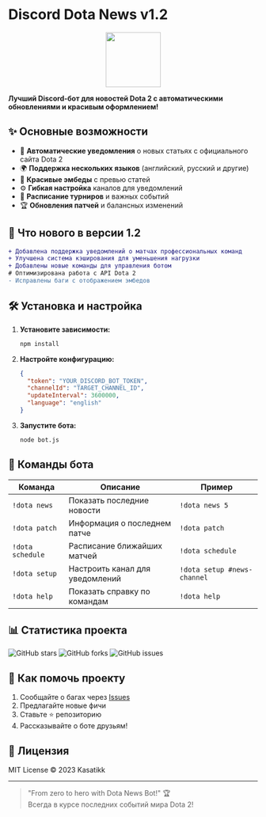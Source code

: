 # Discord Dota News v1.2

<p align="center"> <img src="https://i.postimg.cc/QCzrwdmn/Group-10.png" height="111"></p>

**Лучший Discord-бот для новостей Dota 2 с автоматическими обновлениями и красивым оформлением!**

## ✨ Основные возможности

- 🔔 **Автоматические уведомления** о новых статьях с официального сайта Dota 2
- 🌍 **Поддержка нескольких языков** (английский, русский и другие)
- 🎨 **Красивые эмбеды** с превью статей
- ⚙️ **Гибкая настройка** каналов для уведомлений
- 📅 **Расписание турниров** и важных событий
- 🏆 **Обновления патчей** и балансных изменений

## 🚀 Что нового в версии 1.2

```diff
+ Добавлена поддержка уведомлений о матчах профессиональных команд
+ Улучшена система кэширования для уменьшения нагрузки
+ Добавлены новые команды для управления ботом
# Оптимизирована работа с API Dota 2
- Исправлены баги с отображением эмбедов
```

## 🛠 Установка и настройка

1. **Установите зависимости:**
   ```bash
   npm install
   ```

2. **Настройте конфигурацию:**
   ```json
   {
     "token": "YOUR_DISCORD_BOT_TOKEN",
     "channelId": "TARGET_CHANNEL_ID",
     "updateInterval": 3600000,
     "language": "english"
   }
   ```

3. **Запустите бота:**
   ```bash
   node bot.js
   ```

## 📜 Команды бота

| Команда           | Описание                          | Пример                     |
|-------------------|-----------------------------------|----------------------------|
| `!dota news`      | Показать последние новости        | `!dota news 5`             |
| `!dota patch`     | Информация о последнем патче      | `!dota patch`              |
| `!dota schedule`  | Расписание ближайших матчей       | `!dota schedule`           |
| `!dota setup`     | Настроить канал для уведомлений   | `!dota setup #news-channel`|
| `!dota help`      | Показать справку по командам      | `!dota help`               |

## 📊 Статистика проекта

![GitHub stars](https://img.shields.io/github/stars/Kasatikk/Discord-Dota-News?style=social)
![GitHub forks](https://img.shields.io/github/forks/Kasatikk/Discord-Dota-News?style=social)
![GitHub issues](https://img.shields.io/github/issues/Kasatikk/Discord-Dota-News)

## 🤝 Как помочь проекту

1. Сообщайте о багах через [Issues](https://github.com/Kasatikk/Discord-Dota-News/issues)
2. Предлагайте новые фичи
3. Ставьте ⭐ репозиторию
4. Рассказывайте о боте друзьям!

## 📜 Лицензия

MIT License © 2023 Kasatikk

---

> "From zero to hero with Dota News Bot!" 🏆  
> Всегда в курсе последних событий мира Dota 2!

